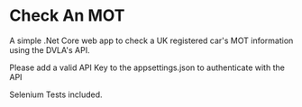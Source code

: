 # Check An MOT

A simple .Net Core web app to check a UK registered car's MOT information using the DVLA's API.

Please add a valid API Key to the appsettings.json to authenticate with the API

Selenium Tests included.

